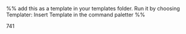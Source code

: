%% add this as a template in your templates folder. Run it by choosing Templater: Insert Template in the command paletter %%



741